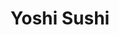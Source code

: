 ---
layout: place
title: Yoshi Sushi
permalink: /california/milpitas/yoshi-sushi.html
stateAbbr: CA
stateName: California
cityName: Milpitas
seo:
  type: restaurant
  links: null
place_id: ChIJrSOoc0HPj4AR6amuZyvxXKg
photos:
  - name: >-
      places/ChIJrSOoc0HPj4AR6amuZyvxXKg/photos/AeeoHcKb8iWYt0jpWfj9-Y-SpGKneq0eIyUB-3aEXfG2HnYDYmdyGHD_z2AFQqg3fIYkMhpfgY6L9yyDu3w4Kcqx9NYbQCy4rNWh9nFLoTn6Mdjw71atQ3ia-fvjhPJzyZiaCO_sU0jCoYHgfmw_l8Ofq50INN1ikdsG-oETPGC48iIKgZ4yf0QjpLzjUB67R555zewA76WhkiLI5215tTrsjXr01IymqnDcvcZbO5SJ8CZAnDIr8XRgqjaBoilbdmoKTH6JxPekYwakRJjTUE-XM_gMc0ayeMUCPBuTg8O-Vk0kAQ
    widthPx: 4032
    heightPx: 3024
    authorAttributions:
      - displayName: Yoshi Sushi
        uri: https://maps.google.com/maps/contrib/104637242638205736489
        photoUri: >-
          https://lh3.googleusercontent.com/a-/ALV-UjV2zqSntx0JJfscNS1LcxKaYzHy_vqLxSHu5GTHsz0zQnK39Oo=s100-p-k-no-mo
    flagContentUri: >-
      https://www.google.com/local/imagery/report/?cb_client=maps_api_places.places_api&image_key=!1e10!2sAF1QipO8uSOPwQK7rV_RBmo0Y_YxKAxbXinsJLMgKYTx&hl=en-US
    googleMapsUri: >-
      https://www.google.com/maps/place//data=!3m4!1e2!3m2!1sAF1QipO8uSOPwQK7rV_RBmo0Y_YxKAxbXinsJLMgKYTx!2e10!4m2!3m1!1s0x808fcf4173a823ad:0xa85cf12b67aea9e9
  - name: >-
      places/ChIJrSOoc0HPj4AR6amuZyvxXKg/photos/AeeoHcK4MCJAqFr_MkLrwecG-_yEm7fSA2ewtG3NjdAn_lXhlGFxdWAQ-qSDItRxHEZScB1OPQ9YoIM9-6YTMeLdCsNffMO8FLL6v2IXDisLp7fV5KDRlQis1cO4EJ6WEpadQ5rs-fYVgmrJMtsYVoFA1LKwibzSD9-DOrkiqm6FwKH9IK104-0FUfnzDsIc6THqZCnBtCnxrXIl_bTW8van_eAdnVBHYujO3a0A5hedNcaSJT5sMW4lHRRnUlc3V9hXmKGJGp_3UilylneOtZcKaep-CNwJq9uScqEZ9gKx_5agCw
    widthPx: 3024
    heightPx: 4032
    authorAttributions:
      - displayName: Yoshi Sushi
        uri: https://maps.google.com/maps/contrib/104637242638205736489
        photoUri: >-
          https://lh3.googleusercontent.com/a-/ALV-UjV2zqSntx0JJfscNS1LcxKaYzHy_vqLxSHu5GTHsz0zQnK39Oo=s100-p-k-no-mo
    flagContentUri: >-
      https://www.google.com/local/imagery/report/?cb_client=maps_api_places.places_api&image_key=!1e10!2sAF1QipMrfeA0l30OsTxVFfNTUcT6deoroZdlT4jCoA4Z&hl=en-US
    googleMapsUri: >-
      https://www.google.com/maps/place//data=!3m4!1e2!3m2!1sAF1QipMrfeA0l30OsTxVFfNTUcT6deoroZdlT4jCoA4Z!2e10!4m2!3m1!1s0x808fcf4173a823ad:0xa85cf12b67aea9e9
  - name: >-
      places/ChIJrSOoc0HPj4AR6amuZyvxXKg/photos/AeeoHcIs4UAHX4GXSffvI-LMKBpcEOMDKG3vO3zq3Pnx74SSGXhgoAFlQi5UUkJsO7fLLGVBcBJ8x-oK96U5LyLtMLIQjmKEu9vV40GqtOeAEsBoEKjSroRXlJ6bhtHmleByrH2AbLZNsv2QF7KOjrhtnBK6GSbC_5Q6EeU5TBiI8ImVH-miSrmFqQVn4UV9PupUx-uouELez6zTHYG309KHR8iJaah_zhbQ5X2dun3ZfqpLqgHY_r2vqGajT53IrRy_X8sY72K32O6NbgTXJOEVDIhTb9QeyzdEP1wandG7aOTK3wayjbAQSEMKY57salOu2Tq4dikDjYHPiCXGsu3Bn7qqUSQ-VktXRNhcjIm_-8rMZ3BstvB9ZGot24fBZY2x_Giyfj4Db2etfxlP5XEOBhf2iPwiQiRHcPwncBJIm1hMqQ
    widthPx: 1600
    heightPx: 1200
    authorAttributions:
      - displayName: Tran HueLan
        uri: https://maps.google.com/maps/contrib/118189465686248122565
        photoUri: >-
          https://lh3.googleusercontent.com/a/ACg8ocI-7sF9hk3VrHcTlr9RUU_MENJM0W_ws-GcrNTM0IyLDx_Omu0=s100-p-k-no-mo
    flagContentUri: >-
      https://www.google.com/local/imagery/report/?cb_client=maps_api_places.places_api&image_key=!1e10!2sCIHM0ogKEICAgMDImujNTA&hl=en-US
    googleMapsUri: >-
      https://www.google.com/maps/place//data=!3m4!1e2!3m2!1sCIHM0ogKEICAgMDImujNTA!2e10!4m2!3m1!1s0x808fcf4173a823ad:0xa85cf12b67aea9e9
  - name: >-
      places/ChIJrSOoc0HPj4AR6amuZyvxXKg/photos/AeeoHcIevg993FjqurUhq6K2ZP1xJhWYWUvTA8Yj5A2gnCtUwjZ8J4sNnSmCSFfC5HwI1Nq9bo6qmcx3oGMj7gixrGEeP4xUPC7M8CiC3m1HRINsDtix4gZtLNvpNv7WOQkLbf59-B8sB0DTwB4P3tdwZR_sG825voM4dMgts43qBynMOqsGld3GG4HUnKtxvcPqvjEH2XKbgbNJSkkO6Zdua01EROImlY-PA_ZktwjFwZBdE7ZsgRxOSSaaGMl8rBXuBpVCxKJux81zoEzr3-X5HYY5qwendz4MFl-JvbCECqVdOg
    widthPx: 3024
    heightPx: 4032
    authorAttributions:
      - displayName: Yoshi Sushi
        uri: https://maps.google.com/maps/contrib/104637242638205736489
        photoUri: >-
          https://lh3.googleusercontent.com/a-/ALV-UjV2zqSntx0JJfscNS1LcxKaYzHy_vqLxSHu5GTHsz0zQnK39Oo=s100-p-k-no-mo
    flagContentUri: >-
      https://www.google.com/local/imagery/report/?cb_client=maps_api_places.places_api&image_key=!1e10!2sAF1QipPCh2O44cc0a5ZhomopmX8kXg9i6ltTrlBevm9c&hl=en-US
    googleMapsUri: >-
      https://www.google.com/maps/place//data=!3m4!1e2!3m2!1sAF1QipPCh2O44cc0a5ZhomopmX8kXg9i6ltTrlBevm9c!2e10!4m2!3m1!1s0x808fcf4173a823ad:0xa85cf12b67aea9e9
  - name: >-
      places/ChIJrSOoc0HPj4AR6amuZyvxXKg/photos/AeeoHcIxRuXAai78dbVSgHUXR7kc087HcoaSIcSzOKSxTp2GzxRSpRSfPQZr9mB4oWo2MZttpdi9iGm6G7pz1N2Ircswy9_zXz95p8nUU5JSlitsSKVaXWv1CTHB-UDsvVLYrubciciA2oqysy03AAJ9ijnI85Fe_qddVMGhuSVpUBCJflhXUYEPKiYTcRg89QyHJojx5aqxzvYcgJCyuJbOjT7zHanoioe9ZfHfd0Z86JlEzP8wO88726tBkwR50EMWk3yiCoqiBRU8xyYbCWjJ2ygH4AX9ohkJwKPusZmwzSh4Pd-lpynGqb85nURNn8uckjLfFr4kINf-RYe3Npjv8D4kk-xnwAdJSByjasYKVocpzxN51Nj2ReDbw7elSagx6gvC67A0wHMxQBhrTtn7xWielXS_jRhMF2dDbkL6_iH4EFFG
    widthPx: 1600
    heightPx: 1200
    authorAttributions:
      - displayName: Tran HueLan
        uri: https://maps.google.com/maps/contrib/118189465686248122565
        photoUri: >-
          https://lh3.googleusercontent.com/a/ACg8ocI-7sF9hk3VrHcTlr9RUU_MENJM0W_ws-GcrNTM0IyLDx_Omu0=s100-p-k-no-mo
    flagContentUri: >-
      https://www.google.com/local/imagery/report/?cb_client=maps_api_places.places_api&image_key=!1e10!2sCIHM0ogKEICAgMDImujNzAE&hl=en-US
    googleMapsUri: >-
      https://www.google.com/maps/place//data=!3m4!1e2!3m2!1sCIHM0ogKEICAgMDImujNzAE!2e10!4m2!3m1!1s0x808fcf4173a823ad:0xa85cf12b67aea9e9
  - name: >-
      places/ChIJrSOoc0HPj4AR6amuZyvxXKg/photos/AeeoHcK2-SORU_7sTUB64Wr5moNLwQxSMV_CVqCPV56tjgnWnDTOYb_69CkslbBj43SwRpX7yEZojOqts7KhQgT1jXBnpEcng7L2LoDrP-VmK4DUW1RPMZm_CzR-OIr9lnAqsze9NRFkeEc_oi9gfRbFwC6iap58hCae_poqXustAJA8duc08NgqPaY3eWdD7tQYHPL2q4AazF8LKMsj4AJ34mdowDLPT3rvM2QJVzPyS0bQEiWzxJGzug2TizM8zWahOEhPTbBToqATCG5GryOWFCxzs634nCd-2PdUDLSJ6XEjQGRMEIb2fE3F_OwIXL-WzTUt6CaH-k3vuJhwqUFqiNSv9CsevkkssEkQH-DaFHP9z6VudZrsYh9v1CmelvSXE-YXB9hIh5EEwRuhgKzTfUl0GUcc8KI31zLL1EWvI3MHfEQ
    widthPx: 4032
    heightPx: 2268
    authorAttributions:
      - displayName: Siddhant Keshkar
        uri: https://maps.google.com/maps/contrib/112989195944495892399
        photoUri: >-
          https://lh3.googleusercontent.com/a-/ALV-UjWlggNJ5YiTQxIXEL9B1ErKLAj7A7GnbEQhP27SzLCpl1ESsXemIg=s100-p-k-no-mo
    flagContentUri: >-
      https://www.google.com/local/imagery/report/?cb_client=maps_api_places.places_api&image_key=!1e10!2sCIHM0ogKEICAgICLtN7xngE&hl=en-US
    googleMapsUri: >-
      https://www.google.com/maps/place//data=!3m4!1e2!3m2!1sCIHM0ogKEICAgICLtN7xngE!2e10!4m2!3m1!1s0x808fcf4173a823ad:0xa85cf12b67aea9e9
  - name: >-
      places/ChIJrSOoc0HPj4AR6amuZyvxXKg/photos/AeeoHcIGW5cDw5i3ftcubdxR-tdHokE93W1k4ranZsO8sMKgp90fv4IVLfm7txd__ztDy4-uoTbw-qJhSK5OBrSWI9mdB86w7NJZWjEVYd91daH_G7YwFJEHUnHGAM9yzVBa4dG7Nf-Ky0xBKF2IQETzafxsbuRMUeHGDhCeYM2HCoMJPAxoTlxLQVs0I2peNY0wRJpyYvVOsxUmOxJd8ipH5dCI0YMBhHXExV3Wr8oBqiyqj6seqkedOg4Kvtasy8Mhi7h00QDfIp3FNLwwP6gKGCZZcdg7XB_5izq9VDEokvsIjqTsNkTaz1yBlusJecdzN7QfGRJsIttkdOPpe5ybBtQmwVvCaWQJYMK9NFXRF4Y0go-7q9Xyiwq0oEcjErRp6XKP0q7LkcRTctQ1Om8FM9yIeVIxZYXv5P3XhEpXYA9S6g
    widthPx: 1280
    heightPx: 1707
    authorAttributions:
      - displayName: Zoe liu
        uri: https://maps.google.com/maps/contrib/106690213356349324037
        photoUri: >-
          https://lh3.googleusercontent.com/a-/ALV-UjWInmPWnn9PANBjmB3NXAhtjxrS0c_AchWOGPuhDCCUjnb_v00=s100-p-k-no-mo
    flagContentUri: >-
      https://www.google.com/local/imagery/report/?cb_client=maps_api_places.places_api&image_key=!1e10!2sCIHM0ogKEICAgICnreuEKQ&hl=en-US
    googleMapsUri: >-
      https://www.google.com/maps/place//data=!3m4!1e2!3m2!1sCIHM0ogKEICAgICnreuEKQ!2e10!4m2!3m1!1s0x808fcf4173a823ad:0xa85cf12b67aea9e9
  - name: >-
      places/ChIJrSOoc0HPj4AR6amuZyvxXKg/photos/AeeoHcL_1_xgJTcWmR55nyFea4L-0SsLC0XUlurDjQcwAr4BB9P3h1Gm135hjqi_lyXoHsxDfS-aKw4Q3za1ExXnC0z2zNlnml9SRMNqcfbxlsNrHUKRszSwBLXn7MwjzG_XHRlXo8heVcxddfpGn8WHbeKhpwybv6Nw5ohtMkBydV4nUVPHITg57jeVZ-uLR0f0JBYLT6eS8-70NdewEvNGJ4wJ88ntp-jB8BbQsV1S7n52ys0MSm9tc_g-tz1yWs-lFPdxkNMK6UeYjtOJPWnveXWRB00nHvKb-bk6hsA-wxDl3Pwxrg2QCLyra5g0Op1V6EptxPTpgbIBTeJ3AR12a-B5E5tI-sJDyKptngPJ7AMPuOnqd2nEcFo1vJMt1-iztktySP_zEBcanBp2NpfWuzC8_cpyB1y0YL93cSgWBgU
    widthPx: 4800
    heightPx: 3614
    authorAttributions:
      - displayName: H. M
        uri: https://maps.google.com/maps/contrib/107656464014935728776
        photoUri: >-
          https://lh3.googleusercontent.com/a-/ALV-UjWxIR8JhF15_XGOXmKk6EsvYAtiXPfxMCdVdz9uVJ4aQBR6r0fmvQ=s100-p-k-no-mo
    flagContentUri: >-
      https://www.google.com/local/imagery/report/?cb_client=maps_api_places.places_api&image_key=!1e10!2sCIHM0ogKEICAgICDr5_uSw&hl=en-US
    googleMapsUri: >-
      https://www.google.com/maps/place//data=!3m4!1e2!3m2!1sCIHM0ogKEICAgICDr5_uSw!2e10!4m2!3m1!1s0x808fcf4173a823ad:0xa85cf12b67aea9e9
  - name: >-
      places/ChIJrSOoc0HPj4AR6amuZyvxXKg/photos/AeeoHcKiWbdSYtWJ87e3onV-2Q83-KNdpdMJYgRf-5dRC5GF1vQfdp1mKKSvl-Z9XvnZUbkiUsNYSvK7r-TGxERJk13ktb2ej87RmXd_5E2wcz7gL2yd8Jlq50q2BNMZmY3bXxdpsXwdnk7WQxRawTr5mrCilks7-cI50gUQPBCCxVttDhZXpfu2DiTcLEgzhuu9m2YnLMZgWgf-D0k_Z-fMtawAzyQHABd7RyS1n7k-GKvUUD6MHDHi_Usqvf09TM53s5okxv-sYQz4kxttXBI0CBg1iJkWba9lH3MPoKyOpGrLOYAhIB3cBLIgf3nzvIukAKqsCqnGbNGNHbEiGbd1WJlY-cu7mVHbDCiseNvpCsqz5wWbW3VvneZ57oWEQF8xm4FK4dQX4AnnW1Suga2j6AsYd1537ZFP7GTjkLQhVqR_uOTMnhSCzlehvCRuZwLI
    widthPx: 3060
    heightPx: 4080
    authorAttributions:
      - displayName: Rose Tran
        uri: https://maps.google.com/maps/contrib/103745558792267544452
        photoUri: >-
          https://lh3.googleusercontent.com/a/ACg8ocIkBqexj6muzP8YX9s6ymIjpmtsPBeoTRuYRzKSTCfQeIhIbQ=s100-p-k-no-mo
    flagContentUri: >-
      https://www.google.com/local/imagery/report/?cb_client=maps_api_places.places_api&image_key=!1e10!2sCIABIhAIN0uG5TlP7mfvouUAAfir&hl=en-US
    googleMapsUri: >-
      https://www.google.com/maps/place//data=!3m4!1e2!3m2!1sCIABIhAIN0uG5TlP7mfvouUAAfir!2e10!4m2!3m1!1s0x808fcf4173a823ad:0xa85cf12b67aea9e9
  - name: >-
      places/ChIJrSOoc0HPj4AR6amuZyvxXKg/photos/AeeoHcKZuJ1dY60NRmoeZZh5efqhL1uOh8rwta0oBPwYa9J5iWBovYue00lmJJZhS_TnN0dpHc99k_yU_-dKmw-GKJHDAGJ3bKPs9MT_Ax8ne7V_6RQZ7-YhW9dLBy4B5df5KbKkMTOr6q7MytqZ0BmKwMf8OESVPgMLHkZWJjlDBreJ2B-olTEN7kgElkD0cUlPmkmIOeLDR7EIN2yIMjJxkFWn57d1kwIlYibLE-6LZNFrpFx8Rn_mK8sjPNdXE9E8FYS3rrneOLlT7ewlYewCdr5t0efCd8NJ4mh6vEd_l7iw1Q
    widthPx: 3024
    heightPx: 4032
    authorAttributions:
      - displayName: Yoshi Sushi
        uri: https://maps.google.com/maps/contrib/104637242638205736489
        photoUri: >-
          https://lh3.googleusercontent.com/a-/ALV-UjV2zqSntx0JJfscNS1LcxKaYzHy_vqLxSHu5GTHsz0zQnK39Oo=s100-p-k-no-mo
    flagContentUri: >-
      https://www.google.com/local/imagery/report/?cb_client=maps_api_places.places_api&image_key=!1e10!2sAF1QipN4YW_gCvyUIKHE6e0GQDay-UyOKUcuBNaT8DRx&hl=en-US
    googleMapsUri: >-
      https://www.google.com/maps/place//data=!3m4!1e2!3m2!1sAF1QipN4YW_gCvyUIKHE6e0GQDay-UyOKUcuBNaT8DRx!2e10!4m2!3m1!1s0x808fcf4173a823ad:0xa85cf12b67aea9e9
address: 599 E Calaveras Blvd, Milpitas, CA 95035, USA
street: 599 E Calaveras Blvd
city: Milpitas
state: CA
zip: '95035'
country: USA
neighborhood: null
latitude: '37.435480'
longitude: '-121.897047'
accessibility_options:
  wheelchairAccessibleParking: true
  wheelchairAccessibleEntrance: true
  wheelchairAccessibleRestroom: true
  wheelchairAccessibleSeating: true
business_status: OPERATIONAL
name: Yoshi Sushi
google_maps_links:
  directionsUri: >-
    https://www.google.com/maps/dir//''/data=!4m7!4m6!1m1!4e2!1m2!1m1!1s0x808fcf4173a823ad:0xa85cf12b67aea9e9!3e0
  placeUri: https://maps.google.com/?cid=12131836664954661353
  writeAReviewUri: >-
    https://www.google.com/maps/place//data=!4m3!3m2!1s0x808fcf4173a823ad:0xa85cf12b67aea9e9!12e1
  reviewsUri: >-
    https://www.google.com/maps/place//data=!4m4!3m3!1s0x808fcf4173a823ad:0xa85cf12b67aea9e9!9m1!1b1
  photosUri: >-
    https://www.google.com/maps/place//data=!4m3!3m2!1s0x808fcf4173a823ad:0xa85cf12b67aea9e9!10e5
primary_type: Japanese Restaurant
opening_hours:
  regular: null
  current: null
secondary_opening_hours:
  regular:
    weekdayDescriptions: null
    type: null
  current:
    weekdayDescriptions: null
    type: null
phone: null
price_level: null
price_range: null
rating: null
rating_count: 0
website: null
description: >-
  Discover Yoshi Sushi in Milpitas, CA$$$Yoshi Sushi in Milpitas, California,
  stands out as a cozy spot for savoring authentic Japanese flavors, ideal for
  families and sushi enthusiasts alike. The restaurant boasts a welcoming
  atmosphere with a menu featuring fresh sushi rolls, bento boxes, and other
  traditional fare that appeals to a wide range of tastes. Accessibility
  features like wheelchair-friendly parking and seating make it an inclusive
  choice for everyone seeking quality Japanese dining options nearby. If you're
  exploring top-rated sushi spots in the area, this location delivers a
  comfortable experience with kid-friendly selections that enhance its appeal as
  a go-to for casual meals.
generative_summary: >-
  Discover Yoshi Sushi in Milpitas, CA$$$Yoshi Sushi in Milpitas, California,
  stands out as a cozy spot for savoring authentic Japanese flavors, ideal for
  families and sushi enthusiasts alike. The restaurant boasts a welcoming
  atmosphere with a menu featuring fresh sushi rolls, bento boxes, and other
  traditional fare that appeals to a wide range of tastes. Accessibility
  features like wheelchair-friendly parking and seating make it an inclusive
  choice for everyone seeking quality Japanese dining options nearby. If you're
  exploring top-rated sushi spots in the area, this location delivers a
  comfortable experience with kid-friendly selections that enhance its appeal as
  a go-to for casual meals.
generative_disclosure: Summarized by AI using the Grok-3-Mini model.
reviews: null
review_summary: >-
  What Customers Are Saying$$$While specific reviews for Yoshi Sushi are
  limited, feedback from similar Japanese eateries suggests that diners enjoy
  the fresh, flavorful sushi and family-friendly vibe that make it a solid pick
  for everyday dining. Many appreciate the straightforward approach to
  traditional dishes, often noting how it caters well to those hunting for
  reliable options close to home. The overall atmosphere receives nods for being
  relaxed and accommodating, positioning it as a welcoming choice for groups or
  quick bites. Based on general sentiments about such spots, it's seen as a
  dependable spot for quality Japanese cuisine, encouraging visitors to try it
  for a satisfying meal without the hype.
review_disclosure: Summarized by AI using the Grok-3-Mini model.
parking_options: null
payment_options: null
allow_dogs: null
curbside_pickup: null
delivery: null
dine_in: null
good_for_children: null
good_for_groups: null
good_for_sports: null
live_music: null
menu_for_children: null
outdoor_seating: null
reservable: null
restroom: null
serves_beer: null
serves_breakfast: null
serves_brunch: null
serves_cocktails: null
serves_coffee: null
serves_dinner: null
serves_dessert: null
serves_lunch: null
serves_vegetarian_food: null
serves_wine: null
takeout: null
update_category: pro
places_description: null

---
